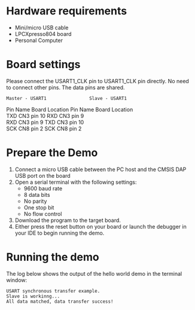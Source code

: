 Hardware requirements
=====================
- Mini/micro USB cable
- LPCXpresso804 board
- Personal Computer

Board settings
============
Please connect the USART1_CLK pin to USART1_CLK pin directly.
No need to connect other pins. The data pins are shared.

    Master - USART1                Slave - USART1   
Pin Name   Board Location      Pin Name   Board Location            
TXD       CN3 pin 10           RXD       CN3 pin 9                   
RXD       CN3 pin 9            TXD       CN3 pin 10               
SCK       CN8 pin 2            SCK       CN8 pin 2 

Prepare the Demo
===============
1.  Connect a micro USB cable between the PC host and the CMSIS DAP USB port on the board
2.  Open a serial terminal with the following settings:
    - 9600 baud rate
    - 8 data bits
    - No parity
    - One stop bit
    - No flow control
3.  Download the program to the target board.
4.  Either press the reset button on your board or launch the debugger in your IDE to begin running the demo.

Running the demo
================
The log below shows the output of the hello world demo in the terminal window:
~~~~~~~~~~~~~~~~~~~~~~~~~~~~~~~~~~~
USART synchronous transfer example.
Slave is workinng...
All data matched, data transfer success!

~~~~~~~~~~~~~~~~~~~~~~~~~~~~~~~~~~~
